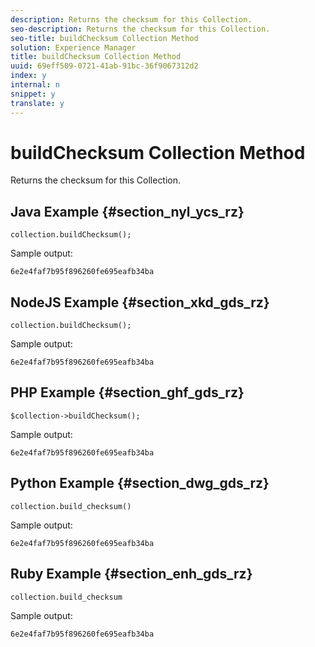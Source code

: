 ```yaml
---
description: Returns the checksum for this Collection.
seo-description: Returns the checksum for this Collection.
seo-title: buildChecksum Collection Method
solution: Experience Manager
title: buildChecksum Collection Method
uuid: 69eff509-0721-41ab-91bc-36f9067312d2
index: y
internal: n
snippet: y
translate: y
---
```


# buildChecksum Collection Method

Returns the checksum for this Collection.

## Java Example {#section_nyl_ycs_rz}

```
collection.buildChecksum(); 

```

Sample output:

```
6e2e4faf7b95f896260fe695eafb34ba 

```

## NodeJS Example {#section_xkd_gds_rz}

```
collection.buildChecksum(); 

```

Sample output:

```
6e2e4faf7b95f896260fe695eafb34ba 

```

## PHP Example {#section_ghf_gds_rz}

```
$collection->buildChecksum(); 

```

Sample output:

```
6e2e4faf7b95f896260fe695eafb34ba 

```

## Python Example {#section_dwg_gds_rz}

```
collection.build_checksum() 

```

Sample output:

```
6e2e4faf7b95f896260fe695eafb34ba 

```

## Ruby Example {#section_enh_gds_rz}

```
collection.build_checksum
```

Sample output:

```
6e2e4faf7b95f896260fe695eafb34ba 

```

